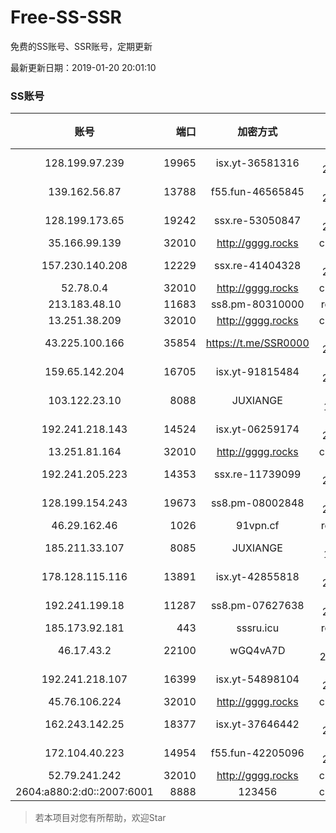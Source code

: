 # Free-SS-SSR

免费的SS账号、SSR账号，定期更新

最新更新日期：2019-01-20 20:01:10 

### SS账号
|账号|端口|加密方式|密码|更新时间|国家|
|:-----:|-----:|:----:|:----:|:----:|:----:|
|128.199.97.239|19965|isx.yt-36581316|aes-256-cfb|19:57:06|SG|
|139.162.56.87|13788|f55.fun-46565845|aes-256-cfb|19:57:06|SG|
|128.199.173.65|19242|ssx.re-53050847|aes-256-cfb|19:57:06|SG|
|35.166.99.139|32010|http://gggg.rocks|chacha20|19:57:14|US|
|157.230.140.208|12229|ssx.re-41404328|aes-256-cfb|19:57:05|US|
|52.78.0.4|32010|http://gggg.rocks|chacha20|19:57:14|KR|
|213.183.48.10|11683|ss8.pm-80310000|rc4-md5|19:57:07|RU|
|13.251.38.209|32010|http://gggg.rocks|chacha20|19:57:08|SG|
|43.225.100.166|35854|https://t.me/SSR0000|aes-256-cfb|19:57:15|HK|
|159.65.142.204|16705|isx.yt-91815484|aes-256-cfb|19:57:06|SG|
|103.122.23.10|8088|JUXIANGE|aes-128-ctr|19:57:08|US|
|192.241.218.143|14524|isx.yt-06259174|aes-256-cfb|19:57:04|US|
|13.251.81.164|32010|http://gggg.rocks|chacha20|19:57:15|SG|
|192.241.205.223|14353|ssx.re-11739099|aes-256-cfb|19:57:05|US|
|128.199.154.243|19673|ss8.pm-08002848|aes-256-cfb|19:57:06|SG|
|46.29.162.46|1026|91vpn.cf|rc4-md5|19:57:14|RU|
|185.211.33.107|8085|JUXIANGE|aes-128-ctr|19:57:12|US|
|178.128.115.116|13891|isx.yt-42855818|aes-256-cfb|19:57:06|SG|
|192.241.199.18|11287|ss8.pm-07627638|aes-256-cfb|19:57:05|US|
|185.173.92.181|443|sssru.icu|rc4-md5|19:57:14|RU|
|46.17.43.2|22100|wGQ4vA7D|aes-256-gcm|19:52:22|RU|
|192.241.218.107|16399|isx.yt-54898104|aes-256-cfb|19:57:05|US|
|45.76.106.224|32010|http://gggg.rocks|chacha20|19:57:14|JP|
|162.243.142.25|18377|isx.yt-37646442|aes-256-cfb|19:57:05|US|
|172.104.40.223|14954|f55.fun-42205096|aes-256-cfb|19:57:06|SG|
|52.79.241.242|32010|http://gggg.rocks|chacha20|19:57:14|KR|
|2604:a880:2:d0::2007:6001|8888|123456|chacha20|19:57:12|US|


> 若本项目对您有所帮助，欢迎Star